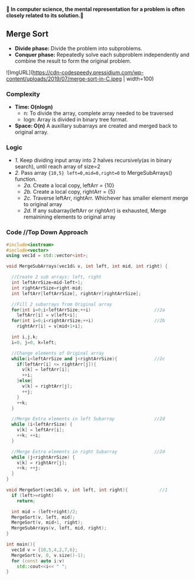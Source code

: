 **:heartbeat: In computer science, the mental representation for a problem is often closely related to its solution.:heartbeat:**

## Merge Sort
- **Divide phase:** Divide the problem into subproblems.
- **Conquer phase:** Repeatedly solve each subproblem independently and combine the result to form the original problem.

![ImgURL](https://cdn-codespeedy.pressidium.com/wp-content/uploads/2019/07/merge-sort-in-C.jpeg | width=100)

### Complexity
  - **Time: O(nlogn)**
    - n: To divide the array, complete array needed to be traversed
    - logn: Array is divided in binary tree format.
  - **Space: O(n)** A auxillary subarrays are created and merged back to original array.
### Logic
  - *1.* Keep dividing input array into 2 halves recursively(as in binary search), until reach array of size=2
  - *2.* Pass array `{10,5} left=0,mid=0,right=0` to MergeSubArrays() function.
    - *2a.* Create a local copy, leftArr = {10}
    - *2b.* Create a local copy, rightArr = {5}
    - *2c.* Traverse leftArr, rightArr. Whichever has smaller element merge to original array
    - *2d.* If any subarray(leftArr or rightArr) is exhausted, Merge remainining elements to original array
### Code  //Top Down Approach
```c++
#include<iostream>
#include<vector>
using vec1d = std::vector<int>;

void MergeSubArrays(vec1d& v, int left, int mid, int right) {

  //Create 2 sub arrays: left, right
  int leftArrSize=mid-left+1;
  int rightArrSize=right-mid;
  int leftArr[leftArrSize], rightArr[rightArrSize];

  //Fill 2 subarrays from Original array
  for(int i=0;i<leftArrSize;++i)                        //2a
    leftArr[i] = v[left+i];
  for(int i=0;i<rightArrSize;++i)                       //2b
    rightArr[i] = v[mid+1+i];

  int i,j,k;
  i=0, j=0, k=left;

  //Change elements of Original array
  while(i<leftArrSize and j<rightArrSize){              //2c
    if(leftArr[i] <= rightArr[j]){
      v[k] = leftArr[i];
      ++i;
    }else{
      v[k] = rightArr[j];
      ++j;
    }
    ++k;
  }

  //Merge Extra elements in left Subarray               //2d
  while (i<leftArrSize) {
    v[k] = leftArr[i];
    ++k; ++i;
  }

  //Merge Extra elements in right Subarray              //2d
  while (j<rightArrSize) {
    v[k] = rightArr[j];
    ++k; ++j;
  }
}

void MergeSort(vec1d& v, int left, int right){            //1
  if (left>=right)
    return;

  int mid = (left+right)/2;
  MergeSort(v, left, mid);
  MergeSort(v, mid+1, right);
  MergeSubArrays(v, left, mid, right);
}

int main(){
  vec1d v = {10,5,4,2,7,6};
  MergeSort(v, 0, v.size()-1);
  for (const auto i:v)
    std::cout<<i<< " ";
}
```
